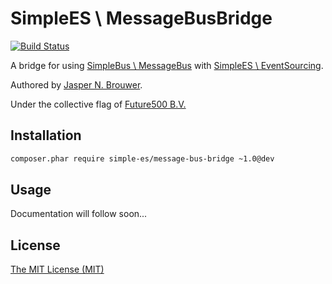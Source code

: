 # SimpleES \ MessageBusBridge

[![Build Status](https://travis-ci.org/simple-es/message-bus-bridge.svg?branch=master)](https://travis-ci.org/simple-es/message-bus-bridge)

A bridge for using [SimpleBus \ MessageBus][messagebus] with [SimpleES \ EventSourcing][eventsourcing].

Authored by [Jasper N. Brouwer][jaspernbrouwer].

Under the collective flag of [Future500 B.V.][f500]

## Installation

```txt
composer.phar require simple-es/message-bus-bridge ~1.0@dev
```

## Usage

Documentation will follow soon...

## License

[The MIT License (MIT)][license]


[eventsourcing]: https://github.com/simple-es/event-sourcing
[messagebus]: https://github.com/SimpleBus/MessageBus
[f500]: https://github.com/f500
[jaspernbrouwer]: https://github.com/jaspernbrouwer
[license]: https://github.com/simple-es/message-bus-bridge/blob/master/LICENSE
